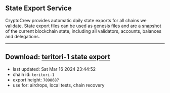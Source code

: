 ## State Export Service
CryptoCrew provides automatic daily state exports for all chains we validate. State export files can be used as genesis files and are a snapshot of the current blockchain state, including all validators, accounts, balances and delegations.

---
**Download: [teritori-1 state export](https://dl-eu2.ccvalidators.com/SERVICE/teritori/teritori-1_export_7898687.json)**
---

- last updated: Sat Mar 16 2024 23:44:52
- chain id: `teritori-1`
- export height: `7898687`
- use for: airdrops, local tests, chain recovery
